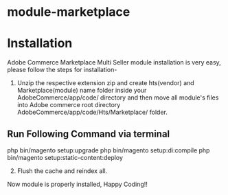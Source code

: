 # module-marketplace
# Installation

Adobe Commerce Marketplace Multi Seller module installation is very easy, please follow the steps for installation-

1. Unzip the respective extension zip and create hts(vendor) and Marketplace(module) name folder inside your AdobeCommerce/app/code/ directory and then move all module's files into Adobe commerce root directory AdobeCommerce/app/code/Hts/Marketplace/ folder.

Run Following Command via terminal
-----------------------------------
php bin/magento setup:upgrade
php bin/magento setup:di:compile
php bin/magento setup:static-content:deploy

2. Flush the cache and reindex all.

Now module is properly installed, Happy Coding!!
